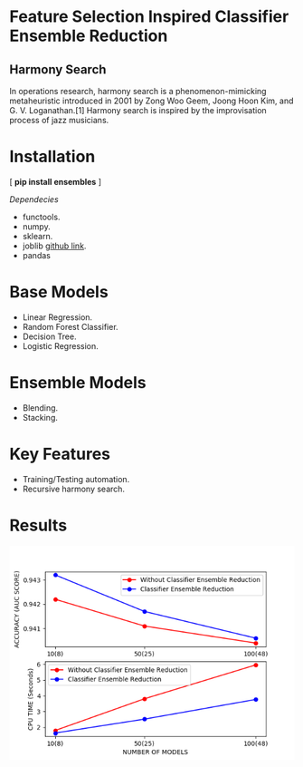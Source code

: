 # Feature Selection Inspired Classifier Ensemble Reduction

Harmony Search
-----------------------------------------------
In operations research, harmony search is a phenomenon-mimicking metaheuristic introduced in 2001 by Zong Woo Geem, Joong Hoon Kim, and G. V. Loganathan.[1] Harmony search is inspired by the improvisation process of jazz musicians.

# Installation

[ **pip install ensembles** ]

*Dependecies*

* functools.
* numpy.
* sklearn.
* joblib [github link](https://github.com/joblib/joblib).
* pandas

# Base Models

* Linear Regression.
* Random Forest Classifier.
* Decision Tree.
* Logistic Regression.

# Ensemble Models

* Blending.
* Stacking.

# Key Features

* Training/Testing automation.
* Recursive harmony search.

# Results
![Bank Dataset](testbank.png)
